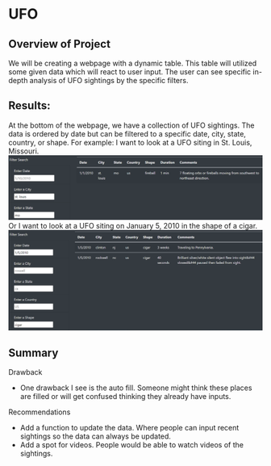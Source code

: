 # UFO
## Overview of Project
We will be creating a webpage with a dynamic table. This table will utilized some given data which will react to user input. The user can see specific in-depth analysis of UFO sightings by the specific filters.
## Results:
At the bottom of the webpage, we have a collection of UFO sightings. The data is ordered by date but can be filtered to a specific date, city, state, country, or shape. For example: I want to look at a UFO siting in St. Louis, Missouri.<br/>
![citystate](static/images/citystate.png)<br/>
Or I want to look at a UFO siting on January 5, 2010 in the shape of a cigar.<br/>
![dateshape](static/images/dateshape.png)<br/>

## Summary
Drawback
- One drawback I see is the auto fill. Someone might think these places are filled or will get confused thinking they already have inputs. <br/>

Recommendations
- Add a function to update the data. Where people can input recent sightings so the data can always be updated. 
- Add a spot for videos. People would be able to watch videos of the sightings. 
